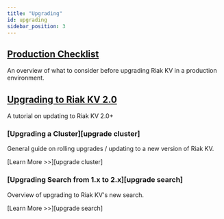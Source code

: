 ```yaml
---
title: "Upgrading"
id: upgrading
sidebar_position: 3
---
```


[upgrade checklist]: ./checklist.md
[upgrade version]: ./version.md

## [Production Checklist][upgrade checklist]

An overview of what to consider before upgrading Riak KV in a production environment.

## [Upgrading to Riak KV 2.0][upgrade version]

A tutorial on updating to Riak KV 2.0+

### [Upgrading a Cluster][upgrade cluster]

General guide on rolling upgrades / updating to a new version of Riak KV.

[Learn More >>][upgrade cluster]

### [Upgrading Search from 1.x to 2.x][upgrade search]

Overview of upgrading to Riak KV's new search.

[Learn More >>][upgrade search]